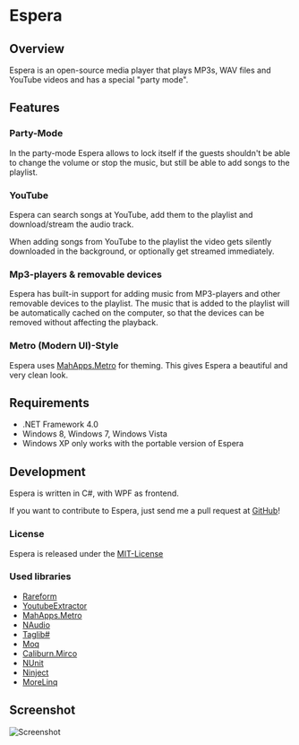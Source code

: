 # Espera

## Overview

Espera is an open-source media player that plays MP3s, WAV files and YouTube videos and has a special "party mode".

## Features

### Party-Mode

In the party-mode Espera allows to lock itself if the guests shouldn't be able to change the volume or stop the music, 
but still be able to add songs to the playlist.

### YouTube

Espera can search songs at YouTube, add them to the playlist and download/stream the audio track.

When adding songs from YouTube to the playlist the video gets silently downloaded in the background, or optionally get streamed immediately.

### Mp3-players & removable devices

Espera has built-in support for adding music from MP3-players and other removable devices to the playlist.
The music that is added to the playlist will be automatically cached on the computer, so that the devices can be removed
without affecting the playback.

### Metro (Modern UI)-Style

Espera uses [MahApps.Metro](http://github.com/MahApps/MahApps.Metro) for theming. This gives Espera a beautiful and 
very clean look.

## Requirements

 - .NET Framework 4.0
 - Windows 8, Windows 7, Windows Vista
 - Windows XP only works with the portable version of Espera

## Development

Espera is written in C#, with WPF as frontend.

If you want to contribute to Espera, just send me a pull request at [GitHub](https://github.com/flagbug/Espera)!

### License

Espera is released under the [MIT-License](http://opensource.org/licenses/mit-license.php)

### Used libraries

- [Rareform](http://github.com/flagbug/Rareform/)
- [YoutubeExtractor](http://github.com/flagbug/YoutubeExtractor/)
- [MahApps.Metro](http://github.com/flagbug/MahApps.Metro/)
- [NAudio](http://naudio.codeplex.com/)
- [Taglib#](http://github.com/mono/taglib-sharp/)
- [Moq](http://code.google.com/p/moq/)
- [Caliburn.Mirco](http://caliburnmicro.codeplex.com/)
- [NUnit](http://www.nunit.org/)
- [Ninject](http://www.ninject.org/)
- [MoreLinq](http://code.google.com/p/morelinq/)

## Screenshot

![Screenshot](http://flagbug.github.com/espera/screenshot.jpg)